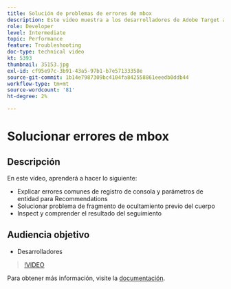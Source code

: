 ```yaml
---
title: Solución de problemas de errores de mbox
description: Este vídeo muestra a los desarrolladores de Adobe Target algunos errores comunes de registro de consola y parámetros de entidad para Recommendations. Obtenga información sobre cómo solucionar el problema del fragmento de ocultamiento previo del cuerpo y cómo inspeccionar y comprender el resultado del seguimiento.
role: Developer
level: Intermediate
topic: Performance
feature: Troubleshooting
doc-type: technical video
kt: 5393
thumbnail: 35153.jpg
exl-id: cf95e97c-3b91-43a5-97b1-b7e57133358e
source-git-commit: 1b14e7987309bc4104fa842558861eeedb0ddb44
workflow-type: tm+mt
source-wordcount: '81'
ht-degree: 2%

---
```


# Solucionar errores de mbox

## Descripción

En este vídeo, aprenderá a hacer lo siguiente:

* Explicar errores comunes de registro de consola y parámetros de entidad para Recommendations
* Solucionar problema de fragmento de ocultamiento previo del cuerpo
* Inspect y comprender el resultado del seguimiento

## Audiencia objetivo

* Desarrolladores

>[!VIDEO](https://video.tv.adobe.com/v/35153/?quality=12)

Para obtener más información, visite la [documentación](https://experienceleague.adobe.com/docs/target/using/troubleshoot/troubleshooting-target.html?lang=en).
